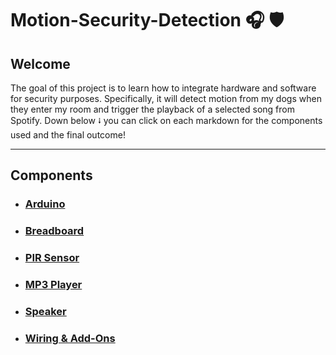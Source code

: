 # Motion-Security-Detection 🎧 🛡️

## Welcome
<p>
  The goal of this project is to learn how to integrate hardware and software for security purposes. Specifically, it will detect motion from my dogs when they enter my room and trigger the playback of a selected song from Spotify. Down below ⭭ you can        click on each markdown for the components used and the final outcome! 
</p>

<hr>

## Components
- <h3> <a href="/markdownv1/arduino.md"> Arduino </h3>
- <h3> <a href="/markdownv1/breadboard.md"> Breadboard </h3>
- <h3> <a href="/markdownv1/PIR.md"> PIR Sensor </h3>
- <h3> <a href="/markdownv1/mp3.md"> MP3 Player </h3>
- <h3> <a href="/markdownv1/speaker.md"> Speaker </h3>
- <h3> <a href="/markdownv1/Small-Parts.md"> Wiring & Add-Ons </h3>
